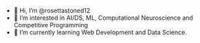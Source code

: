 - 👋 Hi, I’m @rosettastoned12
- 👀 I’m interested in AI/DS, ML, Computational Neuroscience and Competitive Programming
- 🌱 I’m currently learning Web Development and Data Science.
<!-- - 💞️ I’m looking to collaborate on ... -->
<!-- - 📫 How to reach me  -->

<!---
rosettastoned12/rosettastoned12 is a ✨ special ✨ repository because its `README.md` (this file) appears on your GitHub profile.
You can click the Preview link to take a look at your changes.
--->
